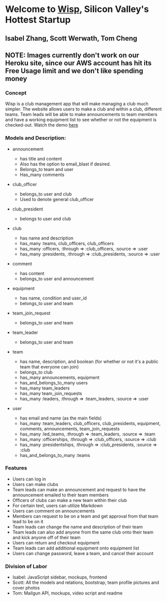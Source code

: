 # Welcome to [Wisp](http://wisp.herokuapp.com), Silicon Valley's Hottest Startup
## Isabel Zhang, Scott Werwath, Tom Cheng
## NOTE: Images currently don't work on our Heroku site, since our AWS account has hit its Free Usage limit and we don't like spending money

### Concept
Wisp is a club management app that will make managing a club much simpler. The website allows users to make a club and within a club, different teams. Team leads will be able to make announcements to team members and have a working equipment list to see whether or not the equipment is checked-out. Watch the demo [here](https://www.youtube.com/watch?v=iQdunC-BqB8)

### Models and Description:

- announcement
  - has title and content
  - Also has the option to email_blast if desired.
  - Belongs_to team and user
  - Has_many comments


- club_officer
  - belongs_to user and club
  - Used to denote general club_officer

- club_president
  - belongs to user and club

- club
  - has name and description
  - has_many :teams, club_officers, club_officers
  - has_many :officers, :through => :club_officers, :source => :user
  - has_many :presidents, :through => :club_presidents, :source => :user

- comment
  - has content
  - belongs_to user and announcement

- equipment
  - has name, condition and user_id
  - belongs_to user and team

- team_join_request
  - belongs_to user and team

- team_leader
  - belongs_to user and team

- team
  - has name, description, and boolean (for whether or not it's a public team that everyone can join)
  - belongs_to club
  - has_many announcements, equipment
  - has_and_belongs_to_many users
  - has_many team_leaders
  - has_many team_join_requests
  - has_many :leaders, :through => :team_leaders, :source => :user

- user
  - has email and name (as the main fields)
  - has_many :team_leaders, club_officers, club_presidents, equipment, comments, announcements, team_join_requests
  - has_many :led_teams, :through => :team_leaders, :source => :team
  - has_many :officerships, :through => :club_officers, :source => :club
  - has_many :presidentships, :through => :club_presidents, :source => :club
  - has_and_belongs_to_many :teams

### Features
- Users can log in
- Users can make clubs
- Team leads can make an announcement and request to have the announcement emailed to their team members
- Officers of clubs can make a new team within their club
- For certain text, users can utilize Markdown
- Users can comment on announcements
- Members can request to be on a team and get approval from that team lead to be on it
- Team leads can change the name and description of their team
- Team leads can also add anyone from the same club onto their team and kick anyone off of their team
- Users can return and checkout equipment
- Team leads can add additional equipment onto equipment list
- Users can change password, leave a team, and cancel their account

### Division of Labor
- Isabel: JavaScript sidebar, mockups, frontend
- Scott: All the models and relations, bootstrap, team profile pictures and cover photos
- Tom: Mailgun API, mockups, video script and readme


